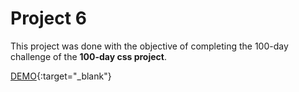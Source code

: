 # Project 6
This project was done with the objective of completing the 100-day challenge of the **100-day css project**.

[DEMO](https://tonguedesdev.github.io/100-days-css/){:target="_blank"}
